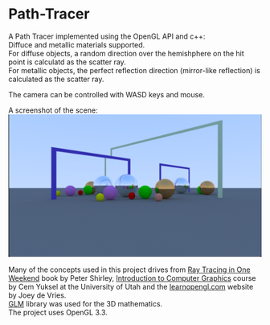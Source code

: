 # Path-Tracer
A Path Tracer implemented using the OpenGL API and c++:  
Diffuce and metallic materials supported.  
For diffuse objects, a random direction over the hemishphere on the hit point is calculatd as the scatter ray.  
For metallic objects, the perfect reflection direction (mirror-like reflection) is calculated as the scatter ray.

The camera can be controlled with WASD keys and mouse.  

A screenshot of the scene:  
![Image](image.png)

Many of the concepts used in this project drives from [Ray Tracing in One Weekend](https://raytracing.github.io/books/RayTracingInOneWeekend.html) book by Peter Shirley, [Introduction to Computer Graphics](https://graphics.cs.utah.edu/courses/cs4600/fall2022/) course by Cem Yuksel at the University of Utah
and the [learnopengl.com](https://learnopengl.com/) website by Joey de Vries.  
[GLM](https://glm.g-truc.net/0.9.8/index.html) library was used for the 3D mathematics.  
The project uses OpenGL 3.3.


